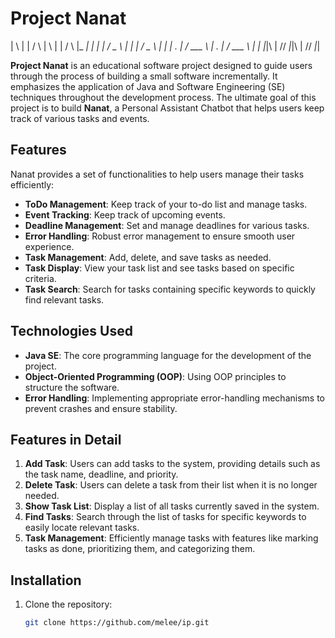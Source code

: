# Project Nanat
| \ | |   / \   | \ | |   / \   |_  _|
|  | |  / _ \  |  | |  / _ \   | |
| . | / ___ \ | . | / ___ \  | |
|_|\ | //   _|_|\ | //   _|_|


**Project Nanat** is an educational software project designed to guide users through the process of building a small software incrementally. It emphasizes the application of Java and Software Engineering (SE) techniques throughout the development process. The ultimate goal of this project is to build **Nanat**, a Personal Assistant Chatbot that helps users keep track of various tasks and events.

## Features

Nanat provides a set of functionalities to help users manage their tasks efficiently:

- **ToDo Management**: Keep track of your to-do list and manage tasks.
- **Event Tracking**: Keep track of upcoming events.
- **Deadline Management**: Set and manage deadlines for various tasks.
- **Error Handling**: Robust error management to ensure smooth user experience.
- **Task Management**: Add, delete, and save tasks as needed.
- **Task Display**: View your task list and see tasks based on specific criteria.
- **Task Search**: Search for tasks containing specific keywords to quickly find relevant tasks.

## Technologies Used

- **Java SE**: The core programming language for the development of the project.
- **Object-Oriented Programming (OOP)**: Using OOP principles to structure the software.
- **Error Handling**: Implementing appropriate error-handling mechanisms to prevent crashes and ensure stability.

## Features in Detail

1. **Add Task**: Users can add tasks to the system, providing details such as the task name, deadline, and priority.
2. **Delete Task**: Users can delete a task from their list when it is no longer needed.
3. **Show Task List**: Display a list of all tasks currently saved in the system.
4. **Find Tasks**: Search through the list of tasks for specific keywords to easily locate relevant tasks.
5. **Task Management**: Efficiently manage tasks with features like marking tasks as done, prioritizing them, and categorizing them.

## Installation

1. Clone the repository:

   ```bash
   git clone https://github.com/melee/ip.git
